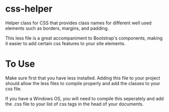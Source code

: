 css-helper
==========

Helper class for CSS that provides class names for different well used elements such as borders, margins, and padding.

This less file is a great accompaniment to Bootstrap's components, making it easier to add certain css features to your site elements.


To Use
==========

Make sure first that you have less installed. Adding this file to your project should allow the less files to compile properly and add the classes to your css file.

If you have a Windows OS, you will need to compile this seperately and add the .css file to your list of css tags in the head of your documents.
